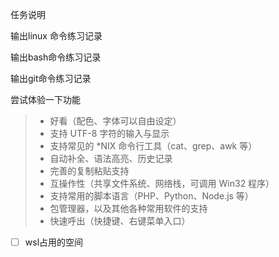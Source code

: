 任务说明

输出linux 命令练习记录

输出bash命令练习记录

输出git命令练习记录

尝试体验一下功能

> - 好看（配色、字体可以自由设定）
> - 支持 UTF-8 字符的输入与显示
> - 支持常见的 *NIX 命令行工具（cat、grep、awk 等）
> - 自动补全、语法高亮、历史记录
> - 完善的复制粘贴支持
> - 互操作性（共享文件系统、网络栈，可调用 Win32 程序）
> - 支持常用的脚本语言（PHP、Python、Node.js 等）
> - 包管理器，以及其他各种常用软件的支持
> - 快速呼出（快捷键、右键菜单入口）





- [ ] wsl占用的空间

